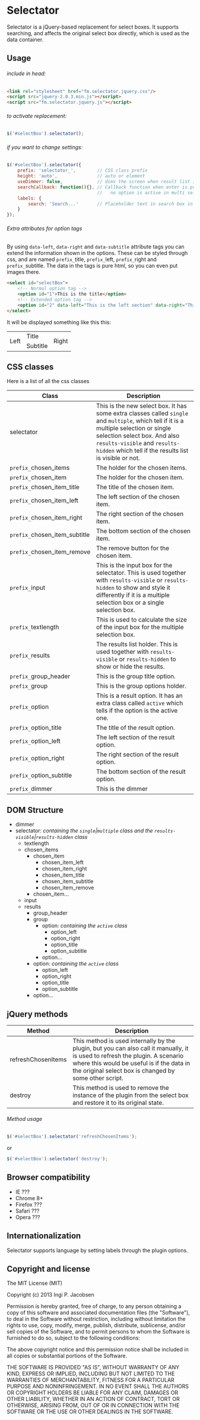 Selectator
==========
Selectator is a jQuery-based replacement for select boxes. It supports searching, and affects the original select box directly, which is used as the data container.


Usage
-----
###### include in head:
```html
<link rel="stylesheet" href="fm.selectator.jquery.css"/>
<script src="jquery-2.0.3.min.js"></script>
<script src="fm.selectator.jquery.js"></script>
```

###### to activate replacement:
```javascript
$('#selectBox').selectator();
```

###### if you want to change settings:
```javascript
$('#selectBox').selectator({
    prefix: 'selectator_',        // CSS class prefix
    height: 'auto',               // auto or element
    useDimmer: false,             // dims the screen when result list is visible
    searchCallback: function(){}, // Callback function when enter is pressed and 
                                  //   no option is active in multi select box
    labels: {
        search: 'Search...'       // Placeholder text in search box in single select box
    }
});
```

###### Extra attributes for option tags
By using `data-left`, `data-right` and `data-subtitle` attribute tags you can extend the information shown in the options. These can be styled through css, and are named `prefix_`title, `prefix_`left, `prefix_`right and `prefix_`subtitle. The data in the tags is pure html, so you can even put images there.

```html
<select id="selectBox">
    <!-- Normal option tag -->
    <option id="1">This is the title</option>
    <!-- Extended option tag -->
    <option id="2" data-left="This is the left section" data-right="This is the right section" data-subtitle="This is the section under the title">This is the title</option>
</select>
```
It will be displayed something like this this:
<table>
    <tr>
        <td rowspan="2">
            Left
        </td>
        <td>
            Title
        </td>
        <td rowspan="2">
            Right
        </td>
    </tr>
    <tr>
        <td>
            Subtitle
        </td>
    </tr>
</table>


CSS classes
-----------
Here is a list of all the css classes

Class                         | Description
----------------------------- | ------------------------------------------------------------------------------
selectator                    | This is the new select box. It has some extra classes called `single` and `multiple`, which tell if it is a multiple selection or single selection select box. And also `results-visible` and `results-hidden` which tell if the results list is visible or not.
`prefix_`chosen_items         | The holder for the chosen items.
`prefix_`chosen_item          | The holder for the chosen item.
`prefix_`chosen_item_title    | The title of the chosen item.
`prefix_`chosen_item_left     | The left section of the chosen item.
`prefix_`chosen_item_right    | The right section of the chosen item.
`prefix_`chosen_item_subtitle | The bottom section of the chosen item.
`prefix_`chosen_item_remove   | The remove button for the chosen item.
`prefix_`input                | This is the input box for the selectator. This is used together with `results-visible` or `results-hidden` to show and style it differently if it is a multiple selection box or a single selection box.
`prefix_`textlength           | This is used to calculate the size of the input box for the multiple selection box.
`prefix_`results              | The results list holder. This is used together with `results-visible` or `results-hidden` to show or hide the results.
`prefix_`group_header         | This is the group title option.
`prefix_`group                | This is the group options holder.
`prefix_`option               | This is a result option. It has an extra class called `active` which tells if the option is the active one.
`prefix_`option_title         | The title of the result option.
`prefix_`option_left          | The left section of the result option.
`prefix_`option_right         | The right section of the result option.
`prefix_`option_subtitle      | The bottom section of the result option.
`prefix_`dimmer               | This is the dimmer


DOM Structure
-------------
* dimmer
* selectator: *containing the `single`|`multiple` class and the `results-visible`|`results-hidden` class*
    * textlength
    * chosen_items
        * chosen_item
            * chosen_item_left
            * chosen_item_right
            * chosen_item_title
            * chosen_item_subtitle
            * chosen_item_remove
        * chosen_item...
    * input
    * results
        * group_header
        * group
            * option: *containing the `active` class*
                * option_left
                * option_right
                * option_title
                * option_subtitle
            * option...
        * option: *containing the `active` class*
            * option_left
            * option_right
            * option_title
            * option_subtitle
        * option...


jQuery methods
--------------
Method             | Description
------------------ | -----------
refreshChosenItems | This method is used internally by the plugin, but you can also call it manually, it is used to refresh the plugin. A scenario where this would be useful is if the data in the original select box is changed by some other script.
destroy            | This method is used to remove the instance of the plugin from the select box and restore it to its original state.


###### Method usage
```javascript
$('#selectBox').selectator('refreshChosenItems');
```
or 
```javascript
$('#selectBox').selectator('destroy');
```


Browser compatibility
---------------------
* IE ???
* Chrome 8+
* Firefox ???
* Safari ???
* Opera ???


Internationalization
--------------------
Selectator supports language by setting labels through the plugin options.


Copyright and license
---------------------
The MIT License (MIT)

Copyright (c) 2013 Ingi P. Jacobsen

Permission is hereby granted, free of charge, to any person obtaining a copy of
this software and associated documentation files (the "Software"), to deal in
the Software without restriction, including without limitation the rights to
use, copy, modify, merge, publish, distribute, sublicense, and/or sell copies of
the Software, and to permit persons to whom the Software is furnished to do so,
subject to the following conditions:

The above copyright notice and this permission notice shall be included in all
copies or substantial portions of the Software.

THE SOFTWARE IS PROVIDED "AS IS", WITHOUT WARRANTY OF ANY KIND, EXPRESS OR
IMPLIED, INCLUDING BUT NOT LIMITED TO THE WARRANTIES OF MERCHANTABILITY, FITNESS
FOR A PARTICULAR PURPOSE AND NONINFRINGEMENT. IN NO EVENT SHALL THE AUTHORS OR
COPYRIGHT HOLDERS BE LIABLE FOR ANY CLAIM, DAMAGES OR OTHER LIABILITY, WHETHER
IN AN ACTION OF CONTRACT, TORT OR OTHERWISE, ARISING FROM, OUT OF OR IN
CONNECTION WITH THE SOFTWARE OR THE USE OR OTHER DEALINGS IN THE SOFTWARE.
